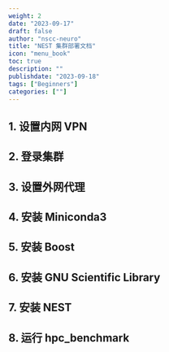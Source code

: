 ```yaml
---
weight: 2
date: "2023-09-17"
draft: false
author: "nscc-neuro"
title: "NEST 集群部署文档"
icon: "menu_book"
toc: true
description: ""
publishdate: "2023-09-18"
tags: ["Beginners"]
categories: [""]
---
```


## 1. 设置内网 VPN

## 2. 登录集群

## 3. 设置外网代理

## 4. 安装 Miniconda3

## 5. 安装 Boost

## 6. 安装 GNU Scientific Library

## 7. 安装 NEST

## 8. 运行 hpc_benchmark